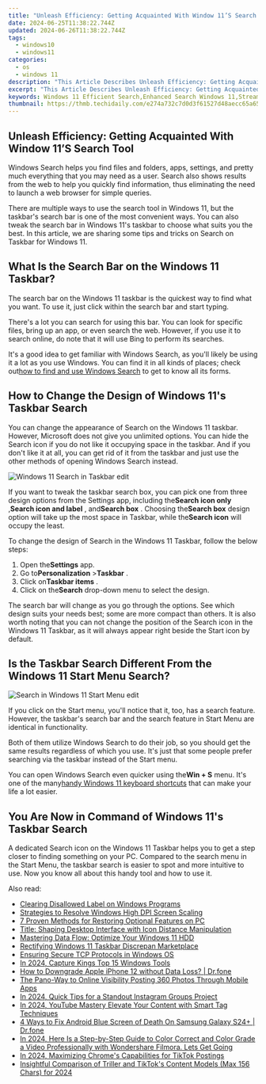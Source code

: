 ```yaml
---
title: "Unleash Efficiency: Getting Acquainted With Window 11’S Search Tool"
date: 2024-06-25T11:38:22.744Z
updated: 2024-06-26T11:38:22.744Z
tags:
  - windows10
  - windows11
categories:
  - os
  - windows 11
description: "This Article Describes Unleash Efficiency: Getting Acquainted With Window 11’S Search Tool"
excerpt: "This Article Describes Unleash Efficiency: Getting Acquainted With Window 11’S Search Tool"
keywords: Windows 11 Efficient Search,Enhanced Search Windows 11,Streamlined W11 Search,Fast Windows Search Tool,Optimized W11 Search,Intuitive WinSearch,Accelerated W11 Indexing
thumbnail: https://thmb.techidaily.com/e274a732c7d0d3f61527d48aecc65a65fbbf84ca45a89dafe19b065f7716c31c.jpg
---
```


## Unleash Efficiency: Getting Acquainted With Window 11’S Search Tool

 Windows Search helps you find files and folders, apps, settings, and pretty much everything that you may need as a user. Search also shows results from the web to help you quickly find information, thus eliminating the need to launch a web browser for simple queries.

 There are multiple ways to use the search tool in Windows 11, but the taskbar's search bar is one of the most convenient ways. You can also tweak the search bar in Windows 11's taskbar to choose what suits you the best. In this article, we are sharing some tips and tricks on Search on Taskbar for Windows 11.

## What Is the Search Bar on the Windows 11 Taskbar?

 The search bar on the Windows 11 taskbar is the quickest way to find what you want. To use it, just click within the search bar and start typing.

 There's a lot you can search for using this bar. You can look for specific files, bring up an app, or even search the web. However, if you use it to search online, do note that it will use Bing to perform its searches.

 It's a good idea to get familiar with Windows Search, as you'll likely be using it a lot as you use Windows. You can find it in all kinds of places; check out[how to find and use Windows Search](https://www.makeuseof.com/windows-search-use-guide/) to get to know all its forms.

## How to Change the Design of Windows 11's Taskbar Search

 You can change the appearance of Search on the Windows 11 taskbar. However, Microsoft does not give you unlimited options. You can hide the Search icon if you do not like it occupying space in the taskbar. And if you don't like it at all, you can get rid of it from the taskbar and just use the other methods of opening Windows Search instead.

![Windows 11 Search in Taskbar edit](https://static1.makeuseofimages.com/wordpress/wp-content/uploads/2023/02/windows-11-search-in-taskbar-edit.jpg)

 If you want to tweak the taskbar search box, you can pick one from three design options from the Settings app, including the**Search icon only** ,**Search icon and label** , and**Search box** . Choosing the**Search box** design option will take up the most space in Taskbar, while the**Search icon** will occupy the least.

 To change the design of Search in the Windows 11 Taskbar, follow the below steps:

1. Open the**Settings** app.
2. Go to**Personalization** \>**Taskbar** .
3. Click on**Taskbar items** .
4. Click on the**Search** drop-down menu to select the design.

 The search bar will change as you go through the options. See which design suits your needs best; some are more compact than others. It is also worth noting that you can not change the position of the Search icon in the Windows 11 Taskbar, as it will always appear right beside the Start icon by default.

## Is the Taskbar Search Different From the Windows 11 Start Menu Search?

![Search in Windows 11 Start Menu edit](https://static1.makeuseofimages.com/wordpress/wp-content/uploads/2023/02/search-in-windows-11-start-menu-edit.jpg)

 If you click on the Start menu, you'll notice that it, too, has a search feature. However, the taskbar's search bar and the search feature in Start Menu are identical in functionality.

 Both of them utilize Windows Search to do their job, so you should get the same results regardless of which you use. It's just that some people prefer searching via the taskbar instead of the Start menu.

 You can open Windows Search even quicker using the**Win + S** menu. It's one of the many[handy Windows 11 keyboard shortcuts](https://www.makeuseof.com/windows-11-keyboard-shortcuts/) that can make your life a lot easier.

##

## You Are Now in Command of Windows 11's Taskbar Search

 A dedicated Search icon on the Windows 11 Taskbar helps you to get a step closer to finding something on your PC. Compared to the search menu in the Start Menu, the taskbar search is easier to spot and more intuitive to use. Now you know all about this handy tool and how to use it.


<ins class="adsbygoogle"
     style="display:block"
     data-ad-format="autorelaxed"
     data-ad-client="ca-pub-7571918770474297"
     data-ad-slot="1223367746"></ins>



<ins class="adsbygoogle"
     style="display:block"
     data-ad-client="ca-pub-7571918770474297"
     data-ad-slot="8358498916"
     data-ad-format="auto"
     data-full-width-responsive="true"></ins>

<span class="atpl-alsoreadstyle">Also read:</span>
<div><ul>
<li><a href="https://win11.techidaily.com/clearing-disallowed-label-on-windows-programs/"><u>Clearing Disallowed Label on Windows Programs</u></a></li>
<li><a href="https://win11.techidaily.com/strategies-to-resolve-windows-high-dpi-screen-scaling/"><u>Strategies to Resolve Windows High DPI Screen Scaling</u></a></li>
<li><a href="https://win11.techidaily.com/7-proven-methods-for-restoring-optional-features-on-pc/"><u>7 Proven Methods for Restoring Optional Features on PC</u></a></li>
<li><a href="https://win11.techidaily.com/title-shaping-desktop-interface-with-icon-distance-manipulation/"><u>Title: Shaping Desktop Interface with Icon Distance Manipulation</u></a></li>
<li><a href="https://win11.techidaily.com/mastering-data-flow-optimize-your-windows-11-hdd/"><u>Mastering Data Flow: Optimize Your Windows 11 HDD</u></a></li>
<li><a href="https://win11.techidaily.com/rectifying-windows-11-taskbar-discrepan-marketplace/"><u>Rectifying Windows 11 Taskbar Discrepan Marketplace</u></a></li>
<li><a href="https://win11.techidaily.com/ensuring-secure-tcp-protocols-in-windows-os/"><u>Ensuring Secure TCP Protocols in Windows OS</u></a></li>
<li><a href="https://visual-screen-recording.techidaily.com/in-2024-capture-kings-top-15-windows-tools/"><u>In 2024, Capture Kings  Top 15 Windows Tools</u></a></li>
<li><a href="https://techidaily.com/how-to-downgrade-apple-iphone-12-without-data-loss-drfone-by-drfone-ios-system-repair-ios-system-repair/"><u>How to Downgrade Apple iPhone 12 without Data Loss? | Dr.fone</u></a></li>
<li><a href="https://facebook-video-content.techidaily.com/the-pano-way-to-online-visibility-posting-360-photos-through-mobile-apps/"><u>The Pano-Way to Online Visibility  Posting 360 Photos Through Mobile Apps</u></a></li>
<li><a href="https://extra-guidance.techidaily.com/in-2024-quick-tips-for-a-standout-instagram-groups-project/"><u>In 2024, Quick Tips for a Standout Instagram Groups Project</u></a></li>
<li><a href="https://facebook-video-share.techidaily.com/in-2024-youtube-mastery-elevate-your-content-with-smart-tag-techniques/"><u>In 2024, YouTube Mastery  Elevate Your Content with Smart Tag Techniques</u></a></li>
<li><a href="https://howto.techidaily.com/4-ways-to-fix-android-blue-screen-of-death-on-samsung-galaxy-s24plus-drfone-by-drfone-fix-android-problems-fix-android-problems/"><u>4 Ways to Fix Android Blue Screen of Death On Samsung Galaxy S24+ | Dr.fone</u></a></li>
<li><a href="https://ai-editing-video.techidaily.com/in-2024-here-is-a-step-by-step-guide-to-color-correct-and-color-grade-a-video-professionally-with-wondershare-filmora-lets-get-going/"><u>In 2024, Here Is a Step-by-Step Guide to Color Correct and Color Grade a Video Professionally with Wondershare Filmora. Lets Get Going</u></a></li>
<li><a href="https://tiktok-video-recordings.techidaily.com/in-2024-maximizing-chromes-capabilities-for-tiktok-postings/"><u>In 2024, Maximizing Chrome's Capabilities for TikTok Postings</u></a></li>
<li><a href="https://tiktok-clips.techidaily.com/insightful-comparison-of-triller-and-tiktoks-content-models-max-156-chars-for-2024/"><u>Insightful Comparison of Triller and TikTok's Content Models (Max 156 Chars) for 2024</u></a></li>
</ul></div>
